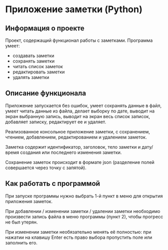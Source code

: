 # Приложение заметки (Python)

## Информация о проекте
Проект, содержащий функционал работы с заметками. Программа умеет:
* создавать заметки
* сохранять заметки
* читать список заметок
* редактировать заметки
* удалять заметки

## Описание функционала
Приложение запускается без ошибок, умеет сохранять данные в файл, умеет читать данные из файла, делает выборку по дате, выводит на экран выбранную запись, выводит на экран весь список записок, добавляет записку, редактирует ее и удаляет.

Реализованное консольное приложение заметки, с сохранением, чтением, добавлением, редактированием и удалением заметок.

Заметка содержит идентификатор, заголовок, тело заметки и дату/время создания или последнего изменения заметки.

Сохранение заметок происходит в формате json (разделение полей совершается через точку с запятой).

## Как работать с программой
При запуске программы нужно выбрать 1-й пункт в меню для открытия приложения заметок.

При добавлении / изменении заметки / удалении заметки необходимо произвести запись файла в меню программы (пункт 2), чтобы прогресс не был утерян.

При изменении заметки необязательно менять её полностью: при нажатии на клавишу Enter есть право выбора пропустить поле или заполнить его.
